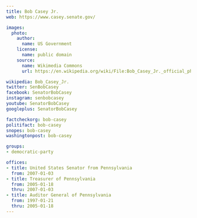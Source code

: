```yaml
---
title: Bob Casey Jr.
web: https://www.casey.senate.gov/

images:
  photo:
    author:
      name: US Government
    license:
      name: public domain
    source:
      name: Wikimedia Commons
      url: https://en.wikipedia.org/wiki/File:Bob_Casey_Jr._official_photo.jpg

wikipedia: Bob_Casey_Jr.
twitter: SenBobCasey
facebook: SenatorBobCasey
instagram: senbobcasey
youtube: SenatorBobCasey
googleplus: SenatorBobCasey

factcheckorg: bob-casey
politifact: bob-casey
snopes: bob-casey
washingtonpost: bob-casey

groups:
- democratic-party

offices:
- title: United States Senator from Pennsylvania
  from: 2007-01-03
- title: Treasurer of Pennsylvania
  from: 2005-01-18
  thru: 2007-01-03
- title: Auditor General of Pennsylvania
  from: 1997-01-21
  thru: 2005-01-18
---
```

